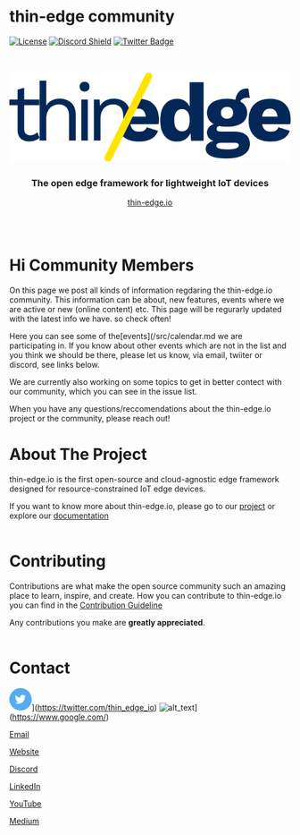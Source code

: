 # thin-edge community
 [![License](https://img.shields.io/badge/License-Apache%202.0-blue.svg)](LICENSE.txt)
[![Discord Shield](https://discord.com/api/guilds/832211156520796171/widget.png?style=shield)](https://discord.gg/SvqWp6nrsK)
[![Twitter Badge](https://img.shields.io/twitter/follow/thin_edge_io?style=social)](https://twitter.com/thin_edge_io)


<!-- PROJECT LOGO -->
<br />
<p align="center">
  <a href="https://thin-edge.io">
    <img src="images/thin-edge-logo.png" alt="Logo">
  </a>

  <h3 align="center">The open edge framework for lightweight IoT devices</h3>
  <p align="center"><a href="https://thin-edge.io">thin-edge.io</a></p>
  <br />
  <br />
</p>


# Hi Community Members

On this page we post all kinds of information regdaring the thin-edge.io community. This information can be about, new features, events where we are active or new (online content) etc.
This page  will be regurarly updated with the latest info we have. so check often!

Here you can see some of the[events](/src/calendar.md we are participating in. If you know about other events which are not in the list and you think we should be there, please let us know, via email, twiiter or discord, see links below.

We are currently also working on some topics to get in better contect with our community, which you can see in the issue list.

When you have any questions/reccomendations about the thin-edge.io project or the community, please reach out!

# About The Project

thin-edge.io is the first open-source and cloud-agnostic edge framework designed for resource-constrained IoT edge devices.

If you want to know more about thin-edge.io, please go to our [project](https://github.com/thin-edge/thin-edge.io) or explore our [documentation](https://thin-edge.github.io/thin-edge.io/html/) 
<br/>
<br/>

<!-- CONTRIBUTING -->
# Contributing

Contributions are what make the open source community such an amazing place to learn, inspire, and create.
How you can contribute to thin-edge.io you can find in the [Contribution Guideline](CONTRIBUTING.md)

Any contributions you make are **greatly appreciated**.
<br/>
<br/>

<!-- CONTACT -->
# Contact



<img alt="thin-edge.io on Twitter" width="40px" src="images/Twitter.png" />](https://twitter.com/thin_edge_io)
<img alt="alt_text" width="40px" src="images/image.PNG" />](https://www.google.com/)



[Email](mailto:info@thin-edge.io)

[Website](https://thin-edge.io)

[Discord](https://discord.com/invite/SvqWp6nrsK)

[LinkedIn](https://www.linkedin.com/company/thin-edge)

[YouTube](https://www.youtube.com/channel/UC9u2hxmXY-cTqM1-aaDBY-w)

[Medium](https://medium.com/thin-edge-io)
